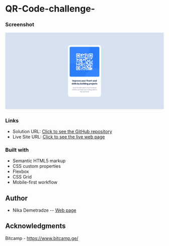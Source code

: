 # QR-Code-challenge-

### Screenshot
![Alt screenshot](https://github.com/nickdemetradze/QR-Code-challenge-/blob/2b051854fbb5ba8a0d394cb1b0330923e7e75209/screen.png)
### Links
- Solution URL: [Click to see the GitHub repository](https://github.com/nickdemetradze/QR-Code-challenge-)
- Live Site URL: [Click to see the live web page](https://nickdemetradze.github.io/QR-Code-challenge-/)

### Built with

- Semantic HTML5 markup
- CSS custom properties
- Flexbox
- CSS Grid
- Mobile-first workflow


## Author
- Nika Demetradze -- [Web page](https://nickdemetradze.github.io/QR-Code-challenge-/)


## Acknowledgments
Bitcamp - https://www.bitcamp.ge/
